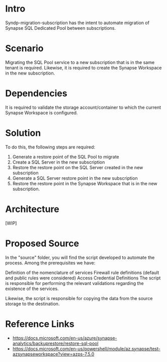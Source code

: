 # Intro
Syndp-migration-subscription has the intent to automate migration of Synapse SQL Dedicated Pool between subscriptions.

# Scenario
Migrating the SQL Pool service to a new subscription that is in the same tenant is required. Likewise, it is required to create the Synapse Workspace in the new subscription.

# Dependencies
It is required to validate the storage account/container to which the current Synapse Workspace is configured.

# Solution
To do this, the following steps are required:

1. Generate a restore point of the SQL Pool to migrate
2. Create a SQL Server in the new subscription
3. Restore the restore point on the SQL Server created in the new subscription
4. Generate a SQL Server restore point in the new subscription
5. Restore the restore point in the Synapse Workspace that is in the new subscription.

# Architecture

[WIP]

# Proposed Source
In the "source" folder, you will find the script developed to automate the process.
Among the prerequisites we have:

Definition of the nomenclature of services
Firewall rule definitions (default and public rules were considered)
Access Credential Definitions
The script is responsible for performing the relevant validations regarding the existence of the services.

Likewise, the script is responsible for copying the data from the source storage to the destination.

# Reference Links
- https://docs.microsoft.com/en-us/azure/synapse-analytics/backuprestore/restore-sql-pool 
- https://docs.microsoft.com/en-us/powershell/module/az.synapse/test-azsynapseworkspace?view=azps-7.5.0 
